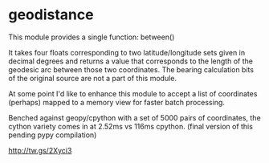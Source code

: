 # geodistance

This module provides a single function: between()

It takes four floats corresponding to two latitude/longitude sets given in decimal degrees and returns a value that corresponds to the length of the geodesic arc between those two coordinates.  The bearing calculation bits of the original source are not a part of this module.

At some point I'd like to enhance this module to accept a list of coordinates (perhaps) mapped to a memory view for faster batch processing.  

Benched against geopy/cpython with a set of 5000 pairs of coordinates, the cython variety comes in at 2.52ms vs 116ms cpython.  (final version of this pending pypy compilation)


http://tw.gs/2Xyci3
